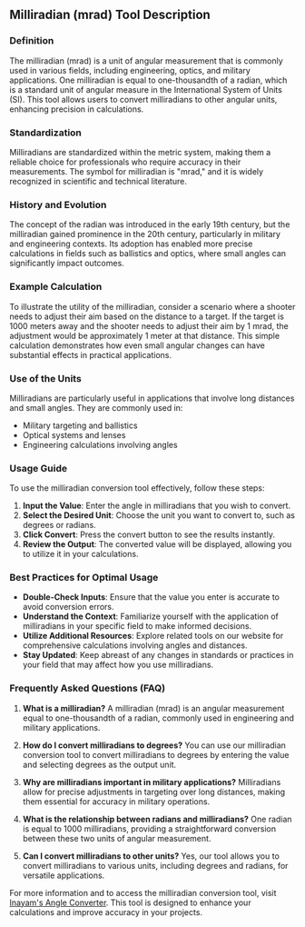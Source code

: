 ## Milliradian (mrad) Tool Description

### Definition
The milliradian (mrad) is a unit of angular measurement that is commonly used in various fields, including engineering, optics, and military applications. One milliradian is equal to one-thousandth of a radian, which is a standard unit of angular measure in the International System of Units (SI). This tool allows users to convert milliradians to other angular units, enhancing precision in calculations.

### Standardization
Milliradians are standardized within the metric system, making them a reliable choice for professionals who require accuracy in their measurements. The symbol for milliradian is "mrad," and it is widely recognized in scientific and technical literature.

### History and Evolution
The concept of the radian was introduced in the early 19th century, but the milliradian gained prominence in the 20th century, particularly in military and engineering contexts. Its adoption has enabled more precise calculations in fields such as ballistics and optics, where small angles can significantly impact outcomes.

### Example Calculation
To illustrate the utility of the milliradian, consider a scenario where a shooter needs to adjust their aim based on the distance to a target. If the target is 1000 meters away and the shooter needs to adjust their aim by 1 mrad, the adjustment would be approximately 1 meter at that distance. This simple calculation demonstrates how even small angular changes can have substantial effects in practical applications.

### Use of the Units
Milliradians are particularly useful in applications that involve long distances and small angles. They are commonly used in:
- Military targeting and ballistics
- Optical systems and lenses
- Engineering calculations involving angles

### Usage Guide
To use the milliradian conversion tool effectively, follow these steps:
1. **Input the Value**: Enter the angle in milliradians that you wish to convert.
2. **Select the Desired Unit**: Choose the unit you want to convert to, such as degrees or radians.
3. **Click Convert**: Press the convert button to see the results instantly.
4. **Review the Output**: The converted value will be displayed, allowing you to utilize it in your calculations.

### Best Practices for Optimal Usage
- **Double-Check Inputs**: Ensure that the value you enter is accurate to avoid conversion errors.
- **Understand the Context**: Familiarize yourself with the application of milliradians in your specific field to make informed decisions.
- **Utilize Additional Resources**: Explore related tools on our website for comprehensive calculations involving angles and distances.
- **Stay Updated**: Keep abreast of any changes in standards or practices in your field that may affect how you use milliradians.

### Frequently Asked Questions (FAQ)

1. **What is a milliradian?**
   A milliradian (mrad) is an angular measurement equal to one-thousandth of a radian, commonly used in engineering and military applications.

2. **How do I convert milliradians to degrees?**
   You can use our milliradian conversion tool to convert milliradians to degrees by entering the value and selecting degrees as the output unit.

3. **Why are milliradians important in military applications?**
   Milliradians allow for precise adjustments in targeting over long distances, making them essential for accuracy in military operations.

4. **What is the relationship between radians and milliradians?**
   One radian is equal to 1000 milliradians, providing a straightforward conversion between these two units of angular measurement.

5. **Can I convert milliradians to other units?**
   Yes, our tool allows you to convert milliradians to various units, including degrees and radians, for versatile applications.

For more information and to access the milliradian conversion tool, visit [Inayam's Angle Converter](https://www.inayam.co/unit-converter/angle). This tool is designed to enhance your calculations and improve accuracy in your projects.